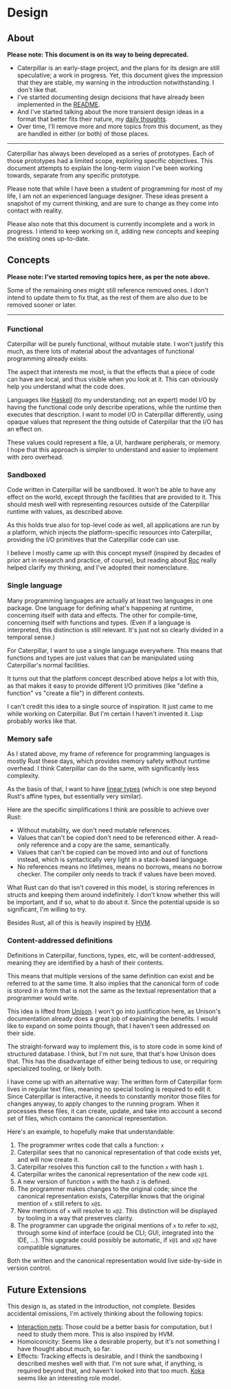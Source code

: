 # Design

## About

**Please note: This document is on its way to being deprecated.**

- Caterpillar is an early-stage project, and the plans for its design are still
  speculative; a work in progress. Yet, this document gives the impression that
  they are stable, my warning in the introduction notwithstanding. I don't like
  that.
- I've started documenting design decisions that have already been implemented
  in the [README](README.md).
- And I've started talking about the more transient design ideas in a format
  that better fits their nature, my
  [daily thoughts](https://capi.hannobraun.com/daily).
- Over time, I'll remove more and more topics from this document, as they are
  handled in either (or both) of those places.

---

Caterpillar has always been developed as a series of prototypes. Each of those
prototypes had a limited scope, exploring specific objectives. This document
attempts to explain the long-term vision I've been working towards, separate
from any specific prototype.

Please note that while I have been a student of programming for most of my life,
I am not an experienced language designer. These ideas present a snapshot of my
current thinking, and are sure to change as they come into contact with reality.

Please also note that this document is currently incomplete and a work in
progress. I intend to keep working on it, adding new concepts and keeping the
existing ones up-to-date.

## Concepts

**Please note: I've started removing topics here, as per the note above.**

Some of the remaining ones might still reference removed ones. I don't intend to
update them to fix that, as the rest of them are also due to be removed sooner
or later.

---

### Functional

Caterpillar will be purely functional, without mutable state. I won't justify
this much, as there lots of material about the advantages of functional
programming already exists.

The aspect that interests me most, is that the effects that a piece of code can
have are local, and thus visible when you look at it. This can obviously help
you understand what the code does.

Languages like [Haskell] (to my understanding; not an expert) model I/O by
having the functional code only describe operations, while the runtime then
executes that description. I want to model I/O in Caterpillar differently, using
opaque values that represent the thing outside of Caterpillar that the I/O has
an effect on.

These values could represent a file, a UI, hardware peripherals, or memory. I
hope that this approach is simpler to understand and easier to implement with
zero overhead.

[Haskell]: https://www.haskell.org/

### Sandboxed

Code written in Caterpillar will be sandboxed. It won't be able to have any
effect on the world, except through the facilities that are provided to it. This
should mesh well with representing resources outside of the Caterpillar runtime
with values, as described above.

As this holds true also for top-level code as well, all applications are run by
a platform, which injects the platform-specific resources into Caterpillar,
providing the I/O primitives that the Caterpillar code can use.

I believe I mostly came up with this concept myself (inspired by decades of
prior art in research and practice, of course), but reading about [Roc] really
helped clarify my thinking, and I've adopted their nomenclature.

[Roc]: https://www.roc-lang.org/

### Single language

Many programming languages are actually at least two languages in one package.
One language for defining what's happening at runtime, concerning itself with
data and effects. The other for compile-time, concerning itself with functions
and types. (Even if a language is interpreted, this distinction is still
relevant. It's just not so clearly divided in a temporal sense.)

For Caterpillar, I want to use a single language everywhere. This means that
functions and types are just values that can be manipulated using Caterpillar's
normal facilities.

It turns out that the platform concept described above helps a lot with this, as
that makes it easy to provide different I/O primitives (like "define a function"
vs "create a file") in different contexts.

I can't credit this idea to a single source of inspiration. It just came to me
while working on Caterpillar. But I'm certain I haven't invented it. Lisp
probably works like that.

### Memory safe

As I stated above, my frame of reference for programming languages is mostly
Rust these days, which provides memory safety without runtime overhead. I think
Caterpillar can do the same, with significantly less complexity.

As the basis of that, I want to have [linear types] (which is one step beyond
Rust's affine types, but essentially very similar).

Here are the specific simplifications I think are possible to achieve over Rust:

- Without mutability, we don't need mutable references.
- Values that can't be copied don't need to be referenced either. A read-only
  reference and a copy are the same, semantically.
- Values that can't be copied can be moved into and out of functions instead,
  which is syntactically very light in a stack-based language.
- No references means no lifetimes, means no borrows, means no borrow checker.
  The compiler only needs to track if values have been moved.

What Rust can do that isn't covered in this model, is storing references in
structs and keeping them around indefinitely. I don't know whether this will be
important, and if so, what to do about it. Since the potential upside is so
significant, I'm willing to try.

Besides Rust, all of this is heavily inspired by [HVM].

[linear types]: https://en.wikipedia.org/wiki/Substructural_type_system#Linear_type_systems
[HVM]: https://github.com/HigherOrderCO/HVM

### Content-addressed definitions

Definitions in Caterpillar, functions, types, etc, will be content-addressed,
meaning they are identified by a hash of their contents.

This means that multiple versions of the same definition can exist and be
referred to at the same time. It also implies that the canonical form of code is
stored in a form that is not the same as the textual representation that a
programmer would write.

This idea is lifted from [Unison]. I won't go into justification here, as
Unison's documentation already does a great job of explaining the benefits. I
would like to expand on some points though, that I haven't seen addressed on
their side.

The straight-forward way to implement this, is to store code in some kind of
structured database. I think, but I'm not sure, that that's how Unison does
that. This has the disadvantage of either being tedious to use, or requiring
specialized tooling, or likely both.

I have come up with an alternative way: The written form of Caterpillar form
lives in regular text files, meaning no special tooling is required to edit it.
Since Caterpillar is interactive, it needs to constantly monitor those files for
changes anyway, to apply changes to the running program. When it processes these
files, it can create, update, and take into account a second set of files, which
contains the canonical representation.

Here's an example, to hopefully make that understandable:

1. The programmer writes code that calls a function: `x`
2. Caterpillar sees that no canonical representation of that code exists yet,
   and will now create it.
3. Caterpillar resolves this function call to the function `x` with hash `1`.
4. Caterpillar writes the canonical representation of the new code `x@1`.
5. A new version of function `x` with the hash `2` is defined.
6. The programmer makes changes to the original code; since the canonical
   representation exists, Caterpillar knows that the original mention of `x`
   still refers to `x@1`.
7. New mentions of `x` will resolve to `x@2`. This distinction will be displayed
   by tooling in a way that preserves clarity.
8. The programmer can upgrade the original mentions of `x` to refer to `x@2`,
   through some kind of interface (could be CLI; GUI, integrated into the IDE,
   ...). This upgrade could possibly be automatic, if `x@1` and `x@2` have
   compatible signatures.

Both the written and the canonical representation would live side-by-side in
version control.

[Unison]: https://www.unison-lang.org/

## Future Extensions

This design is, as stated in the introduction, not complete. Besides accidental
omissions, I'm actively thinking about the following topics:

- [Interaction nets]: Those could be a better basis for computation, but I need
  to study them more. This is also inspired by HVM.
- Homoiconicity: Seems like a desirable property, but it's not something I have
  thought about much, so far.
- Effects: Tracking effects is desirable, and I think the sandboxing I described
  meshes well with that. I'm not sure what, if anything, is required beyond
  that, and haven't looked into that too much. [Koka] seems like an interesting
  role model.

[Interaction nets]: https://en.wikipedia.org/wiki/Interaction_nets
[Koka]: https://koka-lang.github.io/
